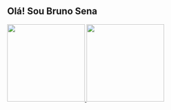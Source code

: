 ## Olá! Sou Bruno Sena 
<div>
  <a href="https://github.com/rafaballerini">
  <img widht="50%" height="180em" src="https://github-readme-stats.vercel.app/api?username=Bruninho-ss1&show_icons=true&theme=dracula&include_all_commits=true&count_private=true"/>
  <img widht="50%" height="180em" src="https://github-readme-stats.vercel.app/api/top-langs/?username=Bruninho-ss1&layout=compact&langs_count=3&theme=dracula"/>
</div>
